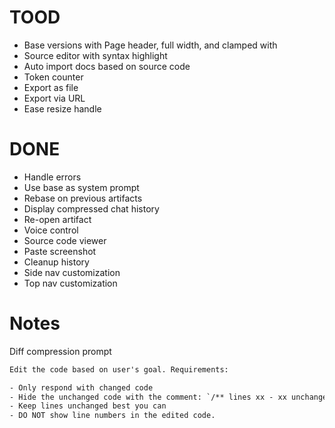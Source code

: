 # TOOD

- Base versions with Page header, full width, and clamped with
- Source editor with syntax highlight
- Auto import docs based on source code
- Token counter
- Export as file
- Export via URL
- Ease resize handle

# DONE

- Handle errors
- Use base as system prompt
- Rebase on previous artifacts
- Display compressed chat history
- Re-open artifact
- Voice control
- Source code viewer
- Paste screenshot
- Cleanup history
- Side nav customization
- Top nav customization

# Notes

Diff compression prompt

```txt
Edit the code based on user's goal. Requirements:

- Only respond with changed code
- Hide the unchanged code with the comment: `/** lines xx - xx unchanged */`
- Keep lines unchanged best you can
- DO NOT show line numbers in the edited code.
```
